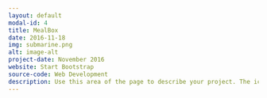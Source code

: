 ```yaml
---
layout: default
modal-id: 4
title: MealBox
date: 2016-11-18
img: submarine.png
alt: image-alt
project-date: November 2016
website: Start Bootstrap
source-code: Web Development
description: Use this area of the page to describe your project. The icon above is part of a free icon set by <a href="https://sellfy.com/p/8Q9P/jV3VZ/">Flat Icons</a>. On their website, you can download their free set with 16 icons, or you can purchase the entire set with 146 icons for only $12!
---
```

